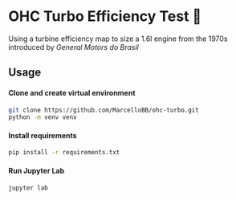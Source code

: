 # OHC Turbo Efficiency Test 🐌
Using a turbine efficiency map to size a 1.6l engine from the 1970s introduced by _General Motors do Brasil_

## Usage
#### Clone and create virtual environment
```bash
git clone https://github.com/MarcelloBB/ohc-turbo.git
python -m venv venv
```

#### Install requirements
```bash
pip install -r requirements.txt
```

#### Run Jupyter Lab
```bash
jupyter lab
```
